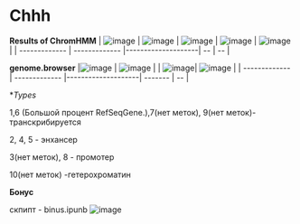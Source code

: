 # Chhh
**Results of ChromHMM**
| ![image](https://user-images.githubusercontent.com/60808830/161844282-b5ee858a-deb4-4dcf-8cca-6795ff093531.png) | ![image](https://user-images.githubusercontent.com/60808830/161844351-f562097b-ad49-4781-aed7-ecd9c46bdd04.png) | ![image](https://user-images.githubusercontent.com/60808830/161844429-8344a8ec-625f-4bb4-b425-5cec8280dc36.png) | ![image](https://user-images.githubusercontent.com/60808830/161844478-41ce1bc4-09dc-400d-a5ce-dcd20cb9ccf7.png) | ![image](https://user-images.githubusercontent.com/60808830/161844514-0c4238b1-d98a-471f-912b-ae88bc89bd72.png) |
| ------------- | ------------- |--------------------| -- | -- |


**genome.browser**
|![image](https://user-images.githubusercontent.com/60808830/161915427-5fcdbb7d-7eea-4722-ad74-a1b1424344a2.png) | ![image](https://user-images.githubusercontent.com/60808830/161915561-6c2f5921-f70d-47dd-89fb-b0060aef05af.png)  |      | ![image](https://user-images.githubusercontent.com/60808830/161915358-09ed4622-6e99-4601-9b58-9c846c063620.png)| ![image](https://user-images.githubusercontent.com/60808830/161915116-16433c95-67ef-441a-8549-b7b469e203ac.png) |
| ------------- | ------------- |--------------------| ------- | -- |

**Types*

1,6 (Большой процент RefSeqGene.),7(нет меток), 9(нет меток)- транскрибируется

2, 4, 5 - энхансер 

3(нет меток), 8 - промотер 

10(нет меток) -гетерохроматин 

**Бонус**

скпипт - binus.ipunb
![image](https://user-images.githubusercontent.com/60808830/161913262-86d349db-c5b9-4386-bdae-fd40674f3c62.png)
